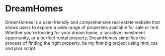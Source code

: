 # DreamHomes
DreamHomes is a user-friendly and comprehensive real estate website that allows users to explore a wide range of properties available for sale or rent. Whether you're looking for your dream home, a lucrative investment opportunity, or a perfect rental property, DreamHomes simplifies the process of finding the right property. 
Its my first big project using html,css and java script 
